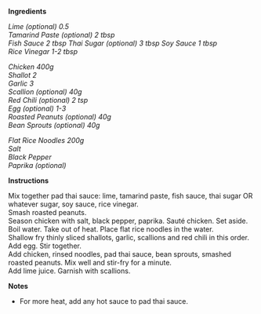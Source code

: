 **Ingredients**

*Lime (optional) 0.5*  
*Tamarind Paste (optional) 2 tbsp*  
*Fish Sauce 2 tbsp* 
*Thai Sugar (optional) 3 tbsp* 
*Soy Sauce 1 tbsp*  
*Rice Vinegar 1-2 tbsp*  

*Chicken 400g*  
*Shallot 2*  
*Garlic 3*  
*Scallion (optional) 40g*  
*Red Chili (optional) 2 tsp*  
*Egg (optional) 1-3*  
*Roasted Peanuts (optional) 40g*  
*Bean Sprouts (optional) 40g*  

*Flat Rice Noodles 200g*  
*Salt*  
*Black Pepper*  
*Paprika (optional)*  

**Instructions**

Mix together pad thai sauce: lime, tamarind paste, fish sauce, thai sugar OR whatever sugar, soy sauce, rice vinegar.  
Smash roasted peanuts.  
Season chicken with salt, black pepper, paprika. Sauté chicken. Set aside.  
Boil water. Take out of heat. Place flat rice noodles in the water.  
Shallow fry thinly sliced shallots, garlic, scallions and red chili in this order. Add egg. Stir together.  
Add chicken, rinsed noodles, pad thai sauce, bean sprouts, smashed roasted peanuts. Mix well and stir-fry for a minute.  
Add lime juice. Garnish with scallions.  

**Notes**

* For more heat, add any hot sauce to pad thai sauce.

